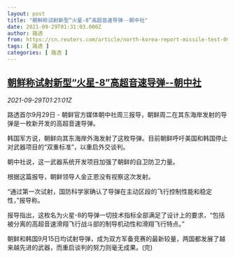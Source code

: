 ```yaml
---
layout: post
title: "朝鲜称试射新型“火星-8”高超音速导弹--朝中社"
date: 2021-09-29T01:31:03.000Z
author: 路透
from: https://cn.reuters.com/article/north-korea-report-missile-test-0929-idCNKBS2GP02N
tags: [ 路透 ]
categories: [ 路透 ]
---
```

<!--1632879063000-->
[朝鲜称试射新型“火星-8”高超音速导弹--朝中社](https://cn.reuters.com/article/north-korea-report-missile-test-0929-idCNKBS2GP02N)
------

<div>
<div><i>2021-09-29T01:21:01Z</i></div><p>路透首尔9月29日 - 朝鲜官方媒体朝中社周三报导，朝鲜周二在其东海岸发射的导弹是一枚新开发的高超音速导弹。</p><p>韩国军方说，朝鲜向其东海岸外海发射了这枚导弹。目前朝鲜呼吁美国和韩国停止对武器项目的“双重标准”，以重启外交谈判。</p><p>朝中社说，这一武器系统开发项目加强了朝鲜的自卫防卫力量。</p><p>根据这篇报导，朝鲜领导人金正恩没有视察这次发射。</p><p>“通过第一次试射，国防科学家确认了导弹在主动区段的飞行控制性能和稳定性，”报导称。</p><p>报导指出，这枚名为火星-8的导弹一切技术指标全部满足了设计上的要求，“包括被分离的高超音速滑翔飞行战斗部的制导机动性和滑翔飞行特点。”</p><p>朝鲜和韩国9月15日均试射导弹，成为双方军备竞赛的最新较量，两国都发展了越来越先进的武器，而重启谈判的努力则毫无成果。(完)</p>
</div>
